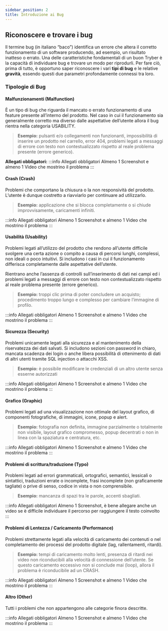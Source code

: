 ```yaml
---
sidebar_position: 2
title: Introduzione ai Bug
---
```

## Riconoscere e trovare i bug

Il termine bug (in italiano “baco”) identifica un errore che altera il corretto funzionamento di un software producendo, ad esempio, un risultato inatteso o errato. Una delle caratteristiche fondamentali di un buon Tryber è la capacità di individuare bug e trovare un modo per riprodurli. Per fare ciò, prima di tutto, è opportuno saper riconoscere i vari **tipi di bug** e le relative **gravità**, essendo questi due parametri profondamente connessi tra loro.

### Tipologie di Bug
#### Malfunzionamenti (Malfunction)
È un tipo di bug che riguarda il man­cato o errato funzionamento di una feature presente all’interno del pro­dotto. Nel caso in cui il funziona­mento sia generalmente corretto ma diverso dalle aspettative dell’utente allora il bug rientra nella categoria USABILITY.

>**Esempio:** pulsanti e/o collegamenti non funzionanti, impossibilità di inserire un prodotto nel carrello, error 404, problemi legati a mes­saggi di errore con testo non contestualizzato ri­spetto al reale problema presente (errore gene­rico). 

**Allegati obbligatori:** 
:::info Allegati obbligatori
Almeno 1 Screenshot e almeno 1 Video che mostrino il problema
:::

#### Crash (Crash)

Problemi che comportano la chiusura o la non re­sponsività del prodotto. L’utente è dunque costretto a riavviarlo per continuare ad utilizzarlo.
> **Esempio:** applicazione che si blocca completamente o si chiude improvvisamente, carica­menti infiniti.

:::info Allegati obbligatori
Almeno 1 Screenshot e almeno 1 Video che mostrino il problema
:::

#### Usabilità (Usability)

Problemi legati all’utilizzo del pro­dotto che rendono all’utente difficile svolgere una certa azione o compito a causa di percorsi lunghi, complessi, non ideali o poco intuitivi. Si includono i casi in cui il funziona­mento differisca completamente dalle aspettative dell’utente.

Rien­trano anche l’assenza di controlli sull’inseri­mento di dati nei campi ed i problemi legati a mes­saggi di errore con testo non contestualizzato ri­spetto al reale problema presente (errore gene­rico).

>**Esempio:** troppi clic prima di poter concludere un acquisto; procedimento troppo lungo e complesso per cambiare l’immagine di profilo.

:::info Allegati obbligatori
Almeno 1 Screenshot e almeno 1 Video che mostrino il problema
:::

#### Sicurezza (Security)

Problemi unicamente legati alla sicurezza e al mantenimento della riservatezza dei dati salvati. Si includono sezioni con password in chiaro, mancata scadenza dei login o anche libera possibilità di ottenimento di dati di altri utenti tramite SQL injection o attacchi XSS.

>**Esempio:** è possibile modificare le credenziali di un altro utente senza esserne autorizzati

:::info Allegati obbligatori
Almeno 1 Screenshot e almeno 1 Video che mostrino il problema
:::

#### Grafico (Graphic)

Problemi legati ad una visualizzazione non ottimale del layout grafico, di componenti fotografiche, di immagini, icone, popup e alert.

>**Esempio:** fotografia non definita, immagine parzialmente o totalmente non visibile, layout grafico compromesso, popup decentrati o non in linea con la spaziatura e centratura, etc.

:::info Allegati obbligatori
Almeno 1 Screenshot e almeno 1 Video che mostrino il problema
:::

#### Problemi di scrittura/traduzione (Typo)

Problemi legati ad errori grammaticali, ortografici, semantici, lessicali o sintattici, traduzioni errate o incomplete, frasi incomplete (non graficamente tagliate) o prive di senso, codice in vista o non comprensibile.

>**Esempio:** mancanza di spazi tra le parole, accenti sbagliati.

:::info Allegati obbligatori
Almeno 1 Screenshot, è bene allegare anche un video se è difficile individuare il percorso per raggiungere il testo coinvolto
:::

#### Problemi di Lentezza / Caricamento (Performance)

Problemi strettamente legati alla velocità di caricamento dei contenuti o nel completamento dei processi del prodotto digitale (lag, rallentamenti, ritardi).

>**Esempio:** tempi di caricamento molto lenti, presenza di ritardi nei video non riconducibili alla velocità di connessione dell’utente. Se questo caricamento eccessivo non si conclude mai (loop), allora il problema è riconducibile ad un CRASH.

:::info Allegati obbligatori
Almeno 1 Screenshot e almeno 1 Video che mostrino il problema
:::

#### Altro (Other)

Tutti i problemi che non appartengono alle categorie finora descritte.

:::info Allegati obbligatori
Almeno 1 Screenshot e almeno 1 Video che mostrino il problema
:::